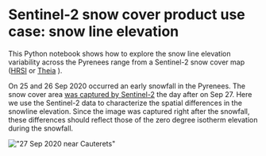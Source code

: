# Sentinel-2 snow cover product use case: snow line elevation
This Python notebook shows how to explore the snow line elevation variability across the Pyrenees range 
from a Sentinel-2 snow cover map ([HRSI](https://land.copernicus.eu/pan-european/biophysical-parameters/high-resolution-snow-and-ice-monitoring) or 
[Theia](https://theia.cnes.fr) ).

On 25 and 26 Sep 2020 occurred an early snowfall in the Pyrenees. 
The snow cover area [was captured by Sentinel-2](https://labo.obs-mip.fr/multitemp/september-snow-captured-by-sentinel-2/) the day after on Sep 27. 
Here we use the Sentinel-2 data to characterize the spatial differences in the snowline elevation. 
Since the image was captured right after the snowfall, these differences should reflect those of the zero degree isotherm elevation during the snowfall.

!["27 Sep 2020 near Cauterets"](https://labo.obs-mip.fr/wp-content-labo/uploads/sites/19/2020/09/IMG_9199-667x500.jpg)
